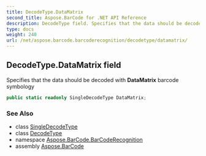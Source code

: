 ```yaml
---
title: DecodeType.DataMatrix
second_title: Aspose.BarCode for .NET API Reference
description: DecodeType field. Specifies that the data should be decoded with DataMatrix barcode symbology
type: docs
weight: 240
url: /net/aspose.barcode.barcoderecognition/decodetype/datamatrix/
---
```

## DecodeType.DataMatrix field

Specifies that the data should be decoded with **DataMatrix** barcode symbology

```csharp
public static readonly SingleDecodeType DataMatrix;
```

### See Also

* class [SingleDecodeType](../../singledecodetype/)
* class [DecodeType](../)
* namespace [Aspose.BarCode.BarCodeRecognition](../../../aspose.barcode.barcoderecognition/)
* assembly [Aspose.BarCode](../../../)


